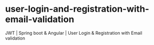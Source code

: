 # user-login-and-registration-with-email-validation
JWT | Spring boot &amp; Angular | User Login &amp; Registration with Email validation
